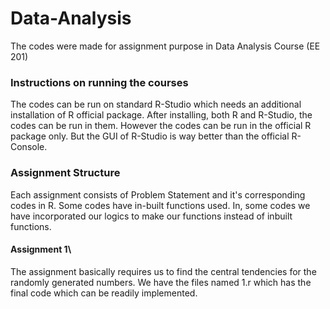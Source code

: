 # Data-Analysis
The codes were made for assignment purpose in Data Analysis Course (EE 201)

### Instructions on running the courses
The codes can be run on standard R-Studio which needs an additional installation of R official package. After installing, both R and R-Studio, the codes can be run in them. However the codes can be run in the official R package only. But the GUI of R-Studio is way better than the official R-Console.

### Assignment Structure
Each assignment consists of Problem Statement and it's corresponding codes in R. Some codes have in-built functions used. In, some codes we have incorporated our logics to make our functions instead of inbuilt functions.

#### Assignment 1\
The assignment basically requires us to find the central tendencies for the randomly generated numbers. We have the files named 1.r which has the final code which can be readily implemented. 
